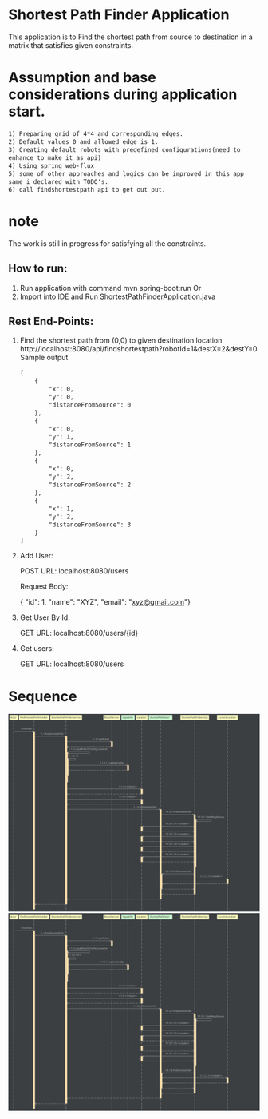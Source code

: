 # Shortest Path Finder Application

This application is to Find the shortest path from source to destination in a matrix that satisfies given constraints.

# Assumption and base considerations during application start.
	1) Preparing grid of 4*4 and corresponding edges.
	2) Default values 0 and allowed edge is 1.
	3) Creating default robots with predefined configurations(need to enhance to make it as api)
	4) Using spring web-flux 
	5) some of other approaches and logics can be improved in this app same i declared with TODO's.
	6) call findshortestpath api to get out put.

# note 
The work is still in progress for satisfying all the constraints. 

## How to run:

 1. Run application with command mvn spring-boot:run
   Or
 2. Import into IDE and Run ShortestPathFinderApplication.java

## Rest End-Points: 

1.  Find the shortest path from (0,0) to given destination location 
	http://localhost:8080/api/findshortestpath?robotId=1&destX=2&destY=0
	Sample output
	
	```
	[
	    {
	        "x": 0,
	        "y": 0,
	        "distanceFromSource": 0
	    },
	    {
	        "x": 0,
	        "y": 1,
	        "distanceFromSource": 1
	    },
	    {
	        "x": 0,
	        "y": 2,
	        "distanceFromSource": 2
	    },
	    {
	        "x": 1,
	        "y": 2,
	        "distanceFromSource": 3
	    }
	]
	```
	
2. Add User:

   POST URL: localhost:8080/users
   
   Request Body:
   
   { "id": 1, "name": "XYZ", "email": "xyz@gmail.com"}

3. Get User By Id:

   GET URL: localhost:8080/users/{id}

4. Get users:

   GET URL: localhost:8080/users

# Sequence

![Alt text](./FindShortestPathHandler_findPath.svg)
<img src="./FindShortestPathHandler_findPath.svg"> 